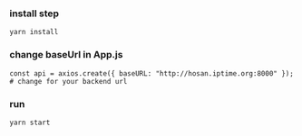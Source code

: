 ### install step

```
yarn install
```

### change baseUrl in App.js

```
const api = axios.create({ baseURL: "http://hosan.iptime.org:8000" }); # change for your backend url
```

### run

```
yarn start
```
